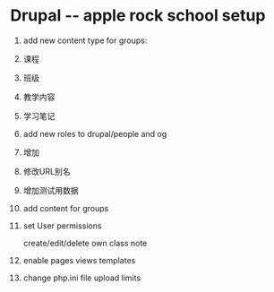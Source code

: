 Drupal -- apple rock school setup
==================================

1. add new content type for groups:
  1. 课程
  2. 班级
  3. 教学内容
  4. 学习笔记
2. add new roles to drupal/people and og
3. 增加
4. 修改URL别名
5. 增加测试用数据

3. add content for groups


2. set User permissions

    create/edit/delete own class note

3. enable pages views templates

4. change php.ini file upload limits
